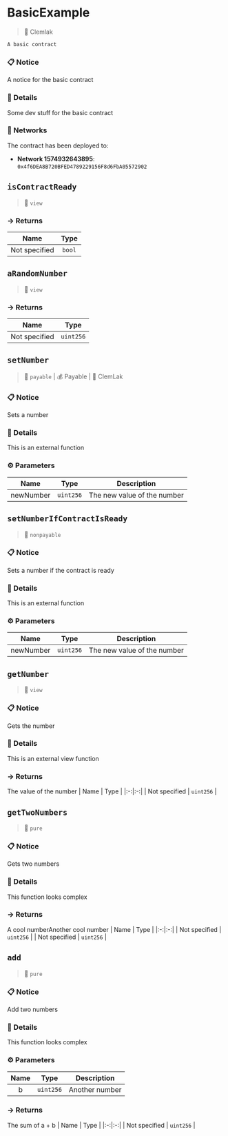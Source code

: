 # BasicExample
> 👤 Clemlak
```
A basic contract
```


### 📋 Notice

A notice for the basic contract


### 🔎 Details

Some dev stuff for the basic contract

### 📡 Networks

The contract has been deployed to:
* **Network 1574932643895**: `0x4f6DEA8B720BFED4789229156F8d6FbA05572902`



## `isContractReady`

>👀 `view`




### → Returns


| Name | Type |
|:-:|:-:|
|  Not specified  | `bool` |



## `aRandomNumber`

>👀 `view`




### → Returns


| Name | Type |
|:-:|:-:|
|  Not specified  | `uint256` |



## `setNumber`

>👀 `payable` | 💰 Payable | 👤 ClemLak 

### 📋 Notice

Sets a number


### 🔎 Details

This is an external function

### ⚙️ Parameters

| Name | Type | Description |
|:-:|:-:| - |
| newNumber | `uint256` | The new value of the number |



## `setNumberIfContractIsReady`

>👀 `nonpayable`

### 📋 Notice

Sets a number if the contract is ready


### 🔎 Details

This is an external function

### ⚙️ Parameters

| Name | Type | Description |
|:-:|:-:| - |
| newNumber | `uint256` | The new value of the number |



## `getNumber`

>👀 `view`

### 📋 Notice

Gets the number


### 🔎 Details

This is an external view function

### → Returns

The value of the number
| Name | Type |
|:-:|:-:|
|  Not specified  | `uint256` |



## `getTwoNumbers`

>👀 `pure`

### 📋 Notice

Gets two numbers


### 🔎 Details

This function looks complex

### → Returns

A cool numberAnother cool number
| Name | Type |
|:-:|:-:|
|  Not specified  | `uint256` |
|  Not specified  | `uint256` |



## `add`

>👀 `pure`

### 📋 Notice

Add two numbers


### 🔎 Details

This function looks complex

### ⚙️ Parameters

| Name | Type | Description |
|:-:|:-:| - |
| b | `uint256` | Another number |

### → Returns

The sum of a + b
| Name | Type |
|:-:|:-:|
|  Not specified  | `uint256` |



